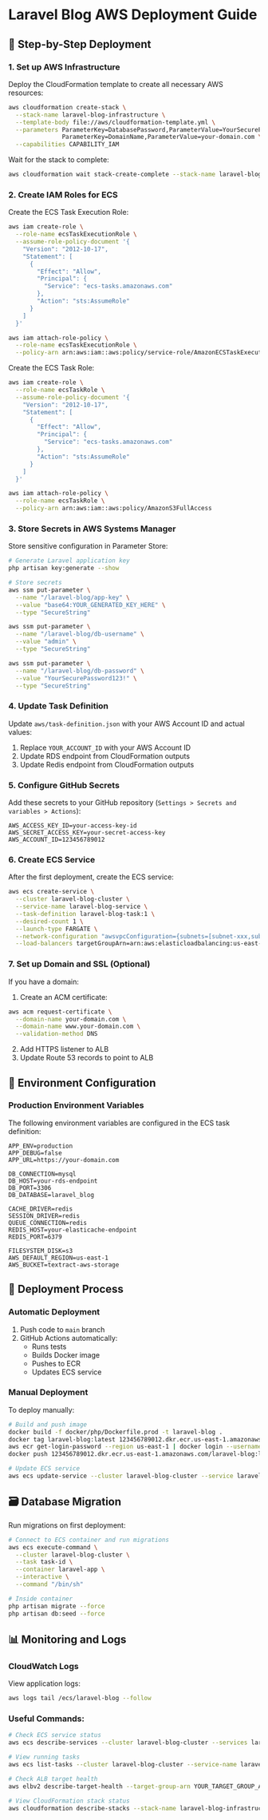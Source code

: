 # Laravel Blog AWS Deployment Guide


## 🚀 Step-by-Step Deployment

### 1. Set up AWS Infrastructure

Deploy the CloudFormation template to create all necessary AWS resources:

```bash
aws cloudformation create-stack \
  --stack-name laravel-blog-infrastructure \
  --template-body file://aws/cloudformation-template.yml \
  --parameters ParameterKey=DatabasePassword,ParameterValue=YourSecurePassword123! \
               ParameterKey=DomainName,ParameterValue=your-domain.com \
  --capabilities CAPABILITY_IAM
```

Wait for the stack to complete:
```bash
aws cloudformation wait stack-create-complete --stack-name laravel-blog-infrastructure
```

### 2. Create IAM Roles for ECS

Create the ECS Task Execution Role:

```bash
aws iam create-role \
  --role-name ecsTaskExecutionRole \
  --assume-role-policy-document '{
    "Version": "2012-10-17",
    "Statement": [
      {
        "Effect": "Allow",
        "Principal": {
          "Service": "ecs-tasks.amazonaws.com"
        },
        "Action": "sts:AssumeRole"
      }
    ]
  }'

aws iam attach-role-policy \
  --role-name ecsTaskExecutionRole \
  --policy-arn arn:aws:iam::aws:policy/service-role/AmazonECSTaskExecutionRolePolicy
```

Create the ECS Task Role:

```bash
aws iam create-role \
  --role-name ecsTaskRole \
  --assume-role-policy-document '{
    "Version": "2012-10-17",
    "Statement": [
      {
        "Effect": "Allow",
        "Principal": {
          "Service": "ecs-tasks.amazonaws.com"
        },
        "Action": "sts:AssumeRole"
      }
    ]
  }'

aws iam attach-role-policy \
  --role-name ecsTaskRole \
  --policy-arn arn:aws:iam::aws:policy/AmazonS3FullAccess
```

### 3. Store Secrets in AWS Systems Manager

Store sensitive configuration in Parameter Store:

```bash
# Generate Laravel application key
php artisan key:generate --show

# Store secrets
aws ssm put-parameter \
  --name "/laravel-blog/app-key" \
  --value "base64:YOUR_GENERATED_KEY_HERE" \
  --type "SecureString"

aws ssm put-parameter \
  --name "/laravel-blog/db-username" \
  --value "admin" \
  --type "SecureString"

aws ssm put-parameter \
  --name "/laravel-blog/db-password" \
  --value "YourSecurePassword123!" \
  --type "SecureString"
```

### 4. Update Task Definition

Update `aws/task-definition.json` with your AWS Account ID and actual values:

1. Replace `YOUR_ACCOUNT_ID` with your AWS Account ID
2. Update RDS endpoint from CloudFormation outputs
3. Update Redis endpoint from CloudFormation outputs

### 5. Configure GitHub Secrets

Add these secrets to your GitHub repository (`Settings > Secrets and variables > Actions`):

```
AWS_ACCESS_KEY_ID=your-access-key-id
AWS_SECRET_ACCESS_KEY=your-secret-access-key
AWS_ACCOUNT_ID=123456789012
```

### 6. Create ECS Service

After the first deployment, create the ECS service:

```bash
aws ecs create-service \
  --cluster laravel-blog-cluster \
  --service-name laravel-blog-service \
  --task-definition laravel-blog-task:1 \
  --desired-count 1 \
  --launch-type FARGATE \
  --network-configuration "awsvpcConfiguration={subnets=[subnet-xxx,subnet-yyy],securityGroups=[sg-xxx],assignPublicIp=ENABLED}" \
  --load-balancers targetGroupArn=arn:aws:elasticloadbalancing:us-east-1:123456789012:targetgroup/laravel-blog-targets/xxx,containerName=laravel-app,containerPort=80
```

### 7. Set up Domain and SSL (Optional)

If you have a domain:

1. Create an ACM certificate:
```bash
aws acm request-certificate \
  --domain-name your-domain.com \
  --domain-name www.your-domain.com \
  --validation-method DNS
```

2. Add HTTPS listener to ALB
3. Update Route 53 records to point to ALB

## 🔧 Environment Configuration

### Production Environment Variables

The following environment variables are configured in the ECS task definition:

```env
APP_ENV=production
APP_DEBUG=false
APP_URL=https://your-domain.com

DB_CONNECTION=mysql
DB_HOST=your-rds-endpoint
DB_PORT=3306
DB_DATABASE=laravel_blog

CACHE_DRIVER=redis
SESSION_DRIVER=redis
QUEUE_CONNECTION=redis
REDIS_HOST=your-elasticache-endpoint
REDIS_PORT=6379

FILESYSTEM_DISK=s3
AWS_DEFAULT_REGION=us-east-1
AWS_BUCKET=textract-aws-storage
```

## 🚦 Deployment Process

### Automatic Deployment

1. Push code to `main` branch
2. GitHub Actions automatically:
   - Runs tests
   - Builds Docker image
   - Pushes to ECR
   - Updates ECS service

### Manual Deployment

To deploy manually:

```bash
# Build and push image
docker build -f docker/php/Dockerfile.prod -t laravel-blog .
docker tag laravel-blog:latest 123456789012.dkr.ecr.us-east-1.amazonaws.com/laravel-blog:latest
aws ecr get-login-password --region us-east-1 | docker login --username AWS --password-stdin 123456789012.dkr.ecr.us-east-1.amazonaws.com
docker push 123456789012.dkr.ecr.us-east-1.amazonaws.com/laravel-blog:latest

# Update ECS service
aws ecs update-service --cluster laravel-blog-cluster --service laravel-blog-service --force-new-deployment
```

## 🗃️ Database Migration

Run migrations on first deployment:

```bash
# Connect to ECS container and run migrations
aws ecs execute-command \
  --cluster laravel-blog-cluster \
  --task task-id \
  --container laravel-app \
  --interactive \
  --command "/bin/sh"

# Inside container
php artisan migrate --force
php artisan db:seed --force
```

## 📊 Monitoring and Logs

### CloudWatch Logs
View application logs:
```bash
aws logs tail /ecs/laravel-blog --follow
```

### Useful Commands:

```bash
# Check ECS service status
aws ecs describe-services --cluster laravel-blog-cluster --services laravel-blog-service

# View running tasks
aws ecs list-tasks --cluster laravel-blog-cluster --service-name laravel-blog-service

# Check ALB target health
aws elbv2 describe-target-health --target-group-arn YOUR_TARGET_GROUP_ARN

# View CloudFormation stack status
aws cloudformation describe-stacks --stack-name laravel-blog-infrastructure
```
